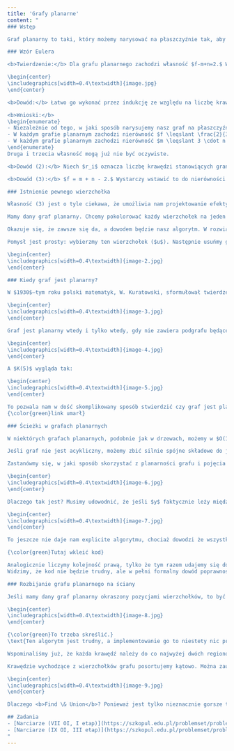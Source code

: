 ```yaml
---
title: 'Grafy planarne'
content: "
### Wstęp

Graf planarny to taki, który możemy narysować na płaszczyźnie tak, aby jego krawędzie nie przecinały się w miejscach innych niż wierzchołki. Na pierwszy rzut oka moglibyśmy przypuszczać, że każdy graf można narysować w ten sposób. To jednak mylne spostrzeżenie. Powiem więcej – większość grafów planarna <b>nie jest</b>. Ale te, które już są planarne, mają całkiem ciekawe własności. Założymy podczas dzisiejszych rozważań, że interesują nas tylko spójne grafy planarne.

### Wzór Eulera

<b>Twierdzenie:</b> Dla grafu planarnego zachodzi własność $f-m+n=2.$ W tym wzorze $n$ jest liczbą wierzchołków, $m$ jest liczbą krawędzi, a $f$ liczbą regionów. Region to kawałek płaszczyzny nieoddzielony krawędziami, przy czym może on być nieskończony. Przykładowo, poniższy graf planarny ma 5 regionów.

\begin{center}
\includegraphics[width=0.4\textwidth]{image.jpg}
\end{center}

<b>Dowód:</b> Łatwo go wykonać przez indukcję ze względu na liczbę krawędzi. Dla $m = n - 1$ mamy drzewo, więc jest tylko jeden region (nieskończona płaszczyzna), a własność zachodzi. Dokładając jedną krawędź zawsze dzielimy jeden region na dwie części.

<b>Wnioski:</b>
\begin{enumerate}
- Niezależnie od tego, w jaki sposób narysujemy nasz graf na płaszczyźnie, zawsze otrzymamy tyle samo regionów.
- W każdym grafie planarnym zachodzi nierówność $f \leqslant \frac{2}{3}k.$
- W każdym grafie planarnym zachodzi nierówność $m \leqslant 3 \cdot n - 6.$
\end{enumerate}
Druga i trzecia własność mogą już nie być oczywiste.

<b>Dowód (2):</b> Niech $r_i$ oznacza liczbę krawędzi stanowiących granicę $i$–tego regionu. Granica każdego regionu jest cyklem, więc ma długość przynajmniej 3. Stąd $3 \cdot f \leqslant r_1 +r_2 +...+r_f.$ Z drugiej strony każda krawędź występuje w co najwyżej dwóch regionach, stad $r_1+r_2+...+r_f \leqslant 2 \cdot k.$ Otrzymujemy postulowaną nierówność.

<b>Dowód (3):</b> $f = m + n - 2.$ Wystarczy wstawić to do nierówności $f \leqslant \frac{2}{3}k.$

### Istnienie pewnego wierzchołka

Własność (3) jest o tyle ciekawa, że umożliwia nam projektowanie efektywnych algorytmów. Rozważymy zadanie <b>Irracjonalne koleje</b> z Mistrzostw Wielkopolski w Programowaniu Zespołowym 2016.

Mamy dany graf planarny. Chcemy pokolorować każdy wierzchołek na jeden z trzech dostępnych kolorów tak, aby nie powstał jednokolorowy cykl lub stwierdzić, że nie da się tego zrobić. Aby upewnić się, że rozumiemy czym jest cykl jednokolorowy – krawędź jest czerwona, jeśli obydwa sąsiadujące wierzchołki są czerwone, itd.

Okazuje się, że zawsze się da, a dowodem będzie nasz algorytm. W rozwiązaniu pomoże nam kolejny wniosek ze wzoru Eulera. W grafie planarnym zawsze istnieje wierzchołek, który ma stopień nie większy niż $5.$ Dlaczego tak jest? Gdyby z każdego wierzchołka wychodziło przynajmniej $6$ krawędzi, to nie mogłaby zajść nierówność $m \leqslant 3 \cdot n - 6.$

Pomysł jest prosty: wybierzmy ten wierzchołek ($u$). Następnie usuńmy go z grafu (zaznaczmy jako odwiedzony) i pokolorujmy resztę grafu. Teraz wystarczy tylko pokolorować pozostały graf. Zrobimy to rekurencyjnie. Załóżmy, że się udało (dla grafu pustego na pewno się udało, a dla większych indukcja jest dowodem). Pozostaje nam tylko pokolorować krawędzie wychodzące z u. Skoro jest ich co najwyżej $5,$ a kolorów co najwyżej $3,$ to najrzadszy kolor występuje nie więcej niż raz. Jeśli więc pomalujemy u na ten kolor, to dołożymy do grafu co najwyżej jedną krawędź w tym kolorze. Nietrudno zauważyć, że krawędzie jednego koloru nie mogą stworzyć w ten sposób cyklu (tak naprawdę doczepiając wierzchołki po kolei tworzymy piękne kolorowe drzewa).

\begin{center}
\includegraphics[width=0.4\textwidth]{image-2.jpg}
\end{center}

### Kiedy graf jest planarny?

W $1930$–tym roku polski matematyk, W. Kuratowski, sformułował twierdzenie, które pomaga nam określić, czy graf jest planarny. Aby to stwierdzić, musimy w pierwszej kolejności zbić wierzchołki o stopniu 2 – takie wierzchołki nic nam nie zmieniają w strukturze grafu, możemy je utożsamić z jedną krawędzią.

\begin{center}
\includegraphics[width=0.4\textwidth]{image-3.jpg}
\end{center}

Graf jest planarny wtedy i tylko wtedy, gdy nie zawiera podgrafu będącego $K(3,3)$ lub $K(5).$ $K(3,3)$ wygląda tak:

\begin{center}
\includegraphics[width=0.4\textwidth]{image-4.jpg}
\end{center}

A $K(5)$ wygląda tak:

\begin{center}
\includegraphics[width=0.4\textwidth]{image-5.jpg}
\end{center}

To pozwala nam w dość skomplikowany sposób stwierdzić czy graf jest planarny w nietrywialnej złożoności czasowej $O(n^6).$ Istnieje algorytm, który rozstrzyga ten problem liniowo. Jak już się pewnie domyślasz, jest dość trudny, więc go tutaj nie przedstawimy.
{\color{green}link umarł}

### Ścieżki w grafach planarnych

W niektórych grafach planarnych, podobnie jak w drzewach, możemy w $O(1)$ odpowiadać na pytanie: Czy istnieje ścieżka z $a$ do $b.$ Muszą być jednak spełnione pewne założenia. Jeżeli graf jest umieszczony na płaszczyźnie (lub możemy niejako używać pojęć prawo i lewo), a ponadto występuje tylko jedno źródło i jedno ujście, to możemy to zrobić. Wbrew pozorom te założenia nie są nadto wygórowane.

Jeśli graf nie jest acykliczny, możemy zbić silnie spójne składowe do jednego wierzchołka, żeby pozbyć się tego problemu. Teraz mamy już DAG.

Zastanówmy się, w jaki sposób skorzystać z planarności grafu i pojęcia prawo – lewo. Dla każdego wierzchołka policzymy ścieżkę idącą najbardziej w prawo, a także tę idącą najbardziej w lewo. Wówczas, aby istniała ścieżka z $x$ do $y,$ $y$ musi leżeć między tymi ścieżkami(!)

\begin{center}
\includegraphics[width=0.4\textwidth]{image-6.jpg}
\end{center}

Dlaczego tak jest? Musimy udowodnić, że jeśli $y$ faktycznie leży między tymi ścieżkami, to istnieje ścieżka z $x$ do $y.$ Zauważmy, że te dwie ścieżki odcinają nam pewien obszar grafu. Jedynym sposobem, aby się do niego dostać, jest przejście w którymś momencie przez wierzchołek z otaczających obszar ścieżek. Skoro do $y$ wpadały jakieś krawędzie (ponieważ było tylko jedno ujście), to moglibyśmy kierować się w nimi w górę. Taki spacer musiałby jednak przeciąć obwódkę w pewnym momencie. Skoro tak, to moglibyśmy najpierw pójść z $x$ po obwódce, a następnie przejść ścieżką i znaleźć krawędź do $y.$

\begin{center}
\includegraphics[width=0.4\textwidth]{image-7.jpg}
\end{center}

To jeszcze nie daje nam explicite algorytmu, chociaż dowodzi że wszystkie wierzchołki po drodze są osiągalne. Do algorytmu potrzebujemy jeszcze wiedzieć, w jaki sposób sprawdzać czy wierzchołek leży na lewo od tej ścieżki. Łatwo – wystarczy wcześniej puścić dfsa, który policzy nam pewną kolejność wierzchołków.

{\color{green}Tutaj wkleić kod}

Analogicznie liczymy kolejność prawą, tylko że tym razem udajemy się do krawędzi najbardziej w prawo. Tak policzyliśmy tablice $L[]$ i $R[].$ Ścieżka z $x$ do $y$ istnieje wtedy i tylko wtedy, gdy $L[x] > L[y]$ oraz $R[x] > R[y].$
Widzimy, że kod nie będzie trudny, ale w pełni formalny dowód poprawności trywialny nie jest. Zainteresowanych odsyłam do rozwiązania zadania <b>Bajtocki Bieg Uliczny</b> z AMPPZ 2011.

### Rozbijanie grafu planarnego na ściany

Jeśli mamy dany graf planarny okraszony pozycjami wierzchołków, to być może będziemy zmuszeni obliczyć jego podział na ściany.

\begin{center}
\includegraphics[width=0.4\textwidth]{image-8.jpg}
\end{center}

{\color{green}To trzeba skreślić.}
\text{Ten algorytm jest trudny, a implementowanie go to niestety nic przyjemnego.} Nieprawda! Zawsze tak myślałem, ale mnie oświecono i teraz już wiem, że to nie boli. W każdym razie, przejdźmy do algorytmu.

Wspominaliśmy już, że każda krawędź należy do co najwyżej dwóch regionów (ścian). Dla każdej krawędzi stworzymy dwa pomocniczne wierzchołki – odpowiedzialny za jej lewą stronę i za jej prawą stronę.

Krawędzie wychodzące z wierzchołków grafu posortujemy kątowo. Można zauważyć, że każde dwie sąsiednie krawędzie wyznaczają nam pewien fragment jednej spójnej. Wobec tego, możemy po pro- stu przejrzeć te krawędzie i złączyć przy pomocy struktury <b>Find \& Union</b> wierzchołki pomocniczne, które im odpowiadają. W ten sposób każda spójna będzie oznaczała jeden region. Zauważmy, że niektóre wierzchołki pomocnicze nie zostaną połączone z niczym – to te, które odpowiadają za płaszczyznę nieskończoną.

\begin{center}
\includegraphics[width=0.4\textwidth]{image-9.jpg}
\end{center}

Dlaczego <b>Find \& Union</b>? Ponieważ jest tylko nieznacznie gorsze teoretycznie niż liniowy <b>DFS</b>, a w praktyce jest znacznie znacznie szybsze (i prostsze do napisania). Prędzej przekroczymy limit pamięci pchając krawędzie na wektory, niż osiągniemy jakikolwiek zysk z liniowego podejścia.

## Zadania
- [Narciarze (VII OI, I etap)](https://szkopul.edu.pl/problemset/problem/Yb04CMWb5dkJbro4Hhmexx_E/site/?key=statement)
- [Narciarze (IX OI, III etap)](https://szkopul.edu.pl/problemset/problem/PUVCH73E4h3hU8UPiJqvvLmQ/site/?key=statement)
"
---
```


